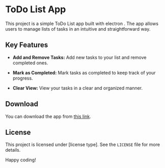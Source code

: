 # ToDo List App

This project is a simple ToDo List app built with electron . The app allows users to manage lists of tasks in an intuitive and straightforward way.

## Key Features

- **Add and Remove Tasks:** Add new tasks to your list and remove completed ones.
  
- **Mark as Completed:** Mark tasks as completed to keep track of your progress.

- **Clear View:** View your tasks in a clear and organized manner.

## Download

You can  download the app from [this link](https://deluciaugo.wixsite.com/todolistapp).

## License

This project is licensed under [license type]. See the `LICENSE` file for more details.

Happy coding!
